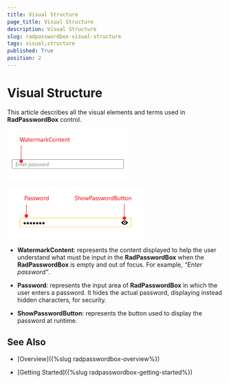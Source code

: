 ```yaml
---
title: Visual Structure
page_title: Visual Structure
description: Visual Structure
slug: radpasswordbox-visual-structure
tags: visual,structure
published: True
position: 2
---
```


# Visual Structure

This article describes all the visual elements and terms used in __RadPasswordBox__ control. 

![RadPasswordBox Visual Structure](images/RadPasswordBox_VisualStructure_0.png)

![RadPasswordBox Visual Structure](images/RadPasswordBox_VisualStructure_1.png)

* __WatermarkContent__: represents the content displayed to help the user understand what must be input in the __RadPasswordBox__ when the __RadPasswordBox__ is empty and out of focus. For example, _“Enter password”_. 

* __Password__: represents the input area of __RadPasswordBox__ in which the user enters a password. It hides the actual password, displaying instead hidden characters, for security.

* __ShowPasswordButton__: represents the button used to display the password at runtime.

## See Also

 * [Overview]({%slug radpasswordbox-overview%})

 * [Getting Started]({%slug radpasswordbox-getting-started%})